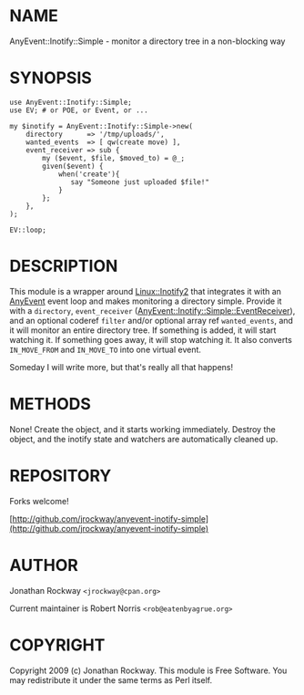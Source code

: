 # NAME

AnyEvent::Inotify::Simple - monitor a directory tree in a non-blocking way

# SYNOPSIS

    use AnyEvent::Inotify::Simple;
    use EV; # or POE, or Event, or ...

    my $inotify = AnyEvent::Inotify::Simple->new(
        directory      => '/tmp/uploads/',
        wanted_events  => [ qw(create move) ],
        event_receiver => sub {
            my ($event, $file, $moved_to) = @_;
            given($event) {
                when('create'){
                   say "Someone just uploaded $file!"
                }
            };
        },
    );

    EV::loop;

# DESCRIPTION

This module is a wrapper around [Linux::Inotify2](https://metacpan.org/pod/Linux%3A%3AInotify2) that integrates it
with an [AnyEvent](https://metacpan.org/pod/AnyEvent) event loop and makes monitoring a directory
simple.  Provide it with a `directory`, `event_receiver`
([AnyEvent::Inotify::Simple::EventReceiver](https://metacpan.org/pod/AnyEvent%3A%3AInotify%3A%3ASimple%3A%3AEventReceiver)), and an optional coderef
`filter` and/or optional array ref `wanted_events`, and it will
monitor an entire directory tree.  If something
is added, it will start watching it.  If something goes away, it will
stop watching it.  It also converts `IN_MOVE_FROM` and `IN_MOVE_TO`
into one virtual event.

Someday I will write more, but that's really all that happens!

# METHODS

None!  Create the object, and it starts working immediately.  Destroy
the object, and the inotify state and watchers are automatically
cleaned up.

# REPOSITORY

Forks welcome!

[http://github.com/jrockway/anyevent-inotify-simple](http://github.com/jrockway/anyevent-inotify-simple)

# AUTHOR

Jonathan Rockway `<jrockway@cpan.org>`

Current maintainer is Robert Norris `<rob@eatenbyagrue.org>`

# COPYRIGHT

Copyright 2009 (c) Jonathan Rockway.  This module is Free Software.
You may redistribute it under the same terms as Perl itself.
